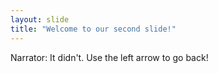 ```yaml
---
layout: slide
title: "Welcome to our second slide!"
---
```

Narrator: It didn't. 
Use the left arrow to go back!
